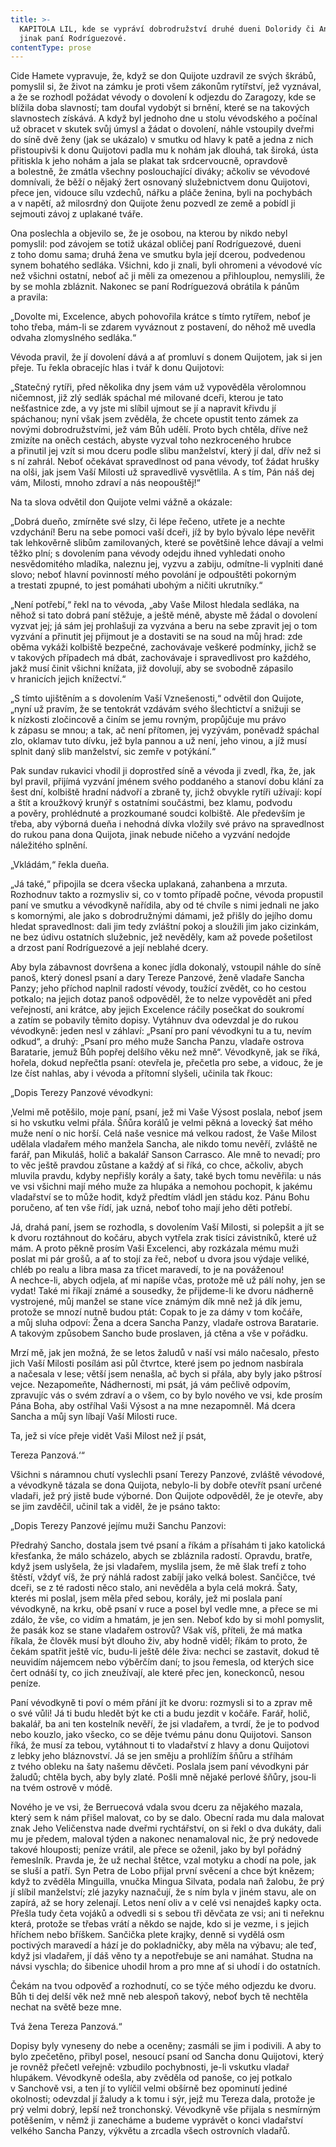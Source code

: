 ```yaml
---
title: >-
  KAPITOLA LIL, kde se vypráví dobrodružství druhé dueni Doloridy či Angustiady,
  jinak paní Rodríguezové.
contentType: prose
---
```


  

Cide Hamete vypravuje, že, když se don Quijote uzdravil ze svých škrábů, pomyslil si, že život na zámku je proti všem zákonům rytířství, jež vyznával, a že se rozhodl požádat vévody o dovolení k odjezdu do Zaragozy, kde se blížila doba slavností; tam doufal vydobýt si brnění, které se na takových slavnostech získává. A když byl jednoho dne u stolu vévodského a počínal už obracet v skutek svůj úmysl a žádat o dovolení, náhle vstoupily dveřmi do síně dvě ženy (jak se ukázalo) v smutku od hlavy k patě a jedna z nich přistoupivši k donu Quijotovi padla mu k nohám jak dlouhá, tak široká, ústa přitiskla k jeho nohám a jala se plakat tak srdcervoucně, opravdově a bolestně, že zmátla všechny poslouchající diváky; ačkoliv se vévodové domnívali, že běží o nějaký žert osnovaný služebnictvem donu Quijotovi, přece jen, vidouce sílu vzdechů, nářku a pláče ženina, byli na pochybách a v napětí, až milosrdný don Quijote ženu pozvedl ze země a pobídl ji sejmouti závoj z uplakané tváře.

Ona poslechla a objevilo se, že je osobou, na kterou by nikdo nebyl pomyslil: pod závojem se totiž ukázal obličej paní Rodríguezové, dueni z toho domu sama; druhá žena ve smutku byla její dcerou, podvedenou synem bohatého sedláka. Všichni, kdo ji znali, byli ohromeni a vévodové víc než všichni ostatní, neboť ač ji měli za omezenou a přihlouplou, nemyslili, že by se mohla zbláznit. Nakonec se paní Rodríguezová obrátila k pánům a pravila:

„Dovolte mi, Excelence, abych pohovořila krátce s tímto rytířem, neboť je toho třeba, mám-li se zdarem vyváznout z postavení, do něhož mě uvedla odvaha zlomyslného sedláka.“

Vévoda pravil, že jí dovolení dává a ať promluví s donem Quijotem, jak si jen přeje. Tu řekla obracejíc hlas i tvář k donu Quijotovi:

„Statečný rytíři, před několika dny jsem vám už vypověděla věrolomnou ničemnost, již zlý sedlák spáchal mé milované dceři, kterou je tato nešťastnice zde, a vy jste mi slíbil ujmout se jí a napravit křivdu jí spáchanou; nyní však jsem zvěděla, že chcete opustit tento zámek za novými dobrodružstvími, jež vám Bůh udělí. Proto bych chtěla, dříve než zmizíte na oněch cestách, abyste vyzval toho nezkroceného hrubce a přinutil jej vzít si mou dceru podle slibu manželství, který jí dal, dřív než si s ní zahrál. Neboť očekávat spravedlnost od pana vévody, toť žádat hrušky na olši, jak jsem Vaší Milosti už spravedlivě vysvětlila. A s tím, Pán náš dej vám, Milosti, mnoho zdraví a nás neopouštěj!“

Na ta slova odvětil don Quijote velmi vážně a okázale:

„Dobrá dueňo, zmírněte své slzy, či lépe řečeno, utřete je a nechte vzdychání! Beru na sebe pomoci vaší dceři, jíž by bylo bývalo lépe nevěřit tak lehkověrně slibům zamilovaných, které se povětšině lehce dávají a velmi těžko plní; s dovolením pana vévody odejdu ihned vyhledati onoho nesvědomitého mladíka, naleznu jej, vyzvu a zabiju, odmítne-li vyplniti dané slovo; neboť hlavní povinností mého povolání je odpouštěti pokorným a trestati zpupné, to jest pomáhati ubohým a ničiti ukrutníky.“

„Není potřebí,“ řekl na to vévoda, „aby Vaše Milost hledala sedláka, na něhož si tato dobrá paní stěžuje, a ještě méně, abyste mě žádal o dovolení vyzvat jej; já sám jej prohlašuji za vyzvána a beru na sebe zpravit jej o tom vyzvání a přinutit jej přijmout je a dostaviti se na soud na můj hrad: zde oběma vykáži kolbiště bezpečné, zachovávaje veškeré podmínky, jichž se v takových případech má dbát, zachovávaje i spravedlivost pro každého, jakž musí činit všichni knížata, již dovolují, aby se svobodně zápasilo v hranicích jejich knížectví.“

„S tímto ujištěním a s dovolením Vaší Vznešenosti,“ odvětil don Quijote, „nyní už pravím, že se tentokrát vzdávám svého šlechtictví a snižuji se k nízkosti zločincově a činím se jemu rovným, propůjčuje mu právo k zápasu se mnou; a tak, ač není přítomen, jej vyzývám, poněvadž spáchal zlo, oklamav tuto dívku, jež byla pannou a už není, jeho vinou, a jíž musí splnit daný slib manželství, sic zemře v potýkání.“

Pak sundav rukavici vhodil ji doprostřed síně a vévoda ji zvedl, řka, že, jak byl pravil, přijímá vyzvání jménem svého poddaného a stanoví dobu klání za šest dní, kolbiště hradní nádvoří a zbraně ty, jichž obvykle rytíři užívají: kopí a štít a kroužkový krunýř s ostatními součástmi, bez klamu, podvodu a pověry, prohlédnuté a prozkoumané soudci kolbiště. Ale především je třeba, aby výborná dueňa i nehodná dívka vložily své právo na spravedlnost do rukou pana dona Quijota, jinak nebude ničeho a vyzvání nedojde náležitého splnění.

„Vkládám,“ řekla dueňa.

„Já také,“ připojila se dcera všecka uplakaná, zahanbena a mrzuta. Rozhodnuv takto a rozmysliv si, co v tomto případě počne, vévoda propustil paní ve smutku a vévodkyně nařídila, aby od té chvíle s nimi jednali ne jako s komornými, ale jako s dobrodružnými dámami, jež přišly do jejího domu hledat spravedlnost: dali jim tedy zvláštní pokoj a sloužili jim jako cizinkám, ne bez údivu ostatních služebnic, jež nevěděly, kam až povede pošetilost a drzost paní Rodríguezové a její neblahé dcery.

Aby byla zábavnost dovršena a konec jídla dokonalý, vstoupil náhle do síně panoš, který donesl psaní a dary Tereze Panzové, ženě vladaře Sancha Panzy; jeho příchod naplnil radostí vévody, toužící zvědět, co ho cestou potkalo; na jejich dotaz panoš odpověděl, že to nelze vypovědět ani před veřejností, ani krátce, aby jejich Excelence ráčily posečkat do soukromí a zatím se pobavily těmito dopisy. Vytáhnuv dva odevzdal je do rukou vévodkyně: jeden nesl v záhlaví: „Psaní pro paní vévodkyni tu a tu, nevím odkud“, a druhý: „Psaní pro mého muže Sancha Panzu, vladaře ostrova Baratarie, jemuž Bůh popřej delšího věku než mně“. Vévodkyně, jak se říká, hořela, dokud nepřečtla psaní: otevřela je, přečetla pro sebe, a vidouc, že je lze číst nahlas, aby i vévoda a přítomní slyšeli, učinila tak řkouc:

„Dopis Terezy Panzové vévodkyni:

‚Velmi mě potěšilo, moje paní, psaní, jež mi Vaše Výsost poslala, neboť jsem si ho vskutku velmi přála. Šňůra korálů je velmi pěkná a lovecký šat mého muže není o nic horší. Celá naše vesnice má velkou radost, že Vaše Milost udělala vladařem mého manžela Sancha, ale nikdo tomu nevěří, zvláště ne farář, pan Mikuláš, holič a bakalář Sanson Carrasco. Ale mně to nevadí; pro to věc ještě pravdou zůstane a každý ať si říká, co chce, ačkoliv, abych mluvila pravdu, kdyby nepřišly korály a šaty, také bych tomu nevěřila: u nás ve vsi všichni mají mého muže za hlupáka a nemohou pochopit, k jakému vladařství se to může hodit, když předtím vládl jen stádu koz. Pánu Bohu poručeno, ať ten vše řídí, jak uzná, neboť toho mají jeho děti potřebí.

Já, drahá paní, jsem se rozhodla, s dovolením Vaší Milosti, si polepšit a jít se k dvoru roztáhnout do kočáru, abych vytřela zrak tisíci závistníků, které už mám. A proto pěkně prosím Vaši Excelenci, aby rozkázala mému muži poslat mi pár grošů, a ať to stojí za řeč, neboť u dvora jsou výdaje veliké, chléb po realu a libra masa za třicet maravedí, to je na pováženou! A nechce-li, abych odjela, ať mi napíše včas, protože mě už pálí nohy, jen se vydat! Také mi říkají známé a sousedky, že přijdeme-li ke dvoru nádherně vystrojené, můj manžel se stane více známým dík mně než já dík jemu, protože se mnozí nutně budou ptát: Copak to je za dámy v tom kočáře, a můj sluha odpoví: Žena a dcera Sancha Panzy, vladaře ostrova Baratarie. A takovým způsobem Sancho bude proslaven, já ctěna a vše v pořádku.

Mrzí mě, jak jen možná, že se letos žaludů v naší vsi málo načesalo, přesto jich Vaší Milosti posílám asi půl čtvrtce, které jsem po jednom nasbírala a načesala v lese; větší jsem nenašla, ač bych si přála, aby byly jako pštrosí vejce. Nezapomeňte, Nádhernosti, mi psát, já vám pečlivě odpovím, zpravujíc vás o svém zdraví a o všem, co by bylo nového ve vsi, kde prosím Pána Boha, aby ostříhal Vaši Výsost a na mne nezapomněl. Má dcera Sancha a můj syn líbají Vaší Milosti ruce.

Ta, jež si více přeje vidět Vaši Milost než jí psát,

Tereza Panzová.‘“

Všichni s náramnou chutí vyslechli psaní Terezy Panzové, zvláště vévodové, a vévodkyně tázala se dona Quijota, nebylo-li by dobře otevřít psaní určené vladaři, jež prý jistě bude výborné. Don Quijote odpověděl, že je otevře, aby se jim zavděčil, učinil tak a viděl, že je psáno takto:

„Dopis Terezy Panzové jejímu muži Sanchu Panzovi:

Předrahý Sancho, dostala jsem tvé psaní a říkám a přísahám ti jako katolická křesťanka, že málo scházelo, abych se zbláznila radostí. Opravdu, bratře, když jsem uslyšela, že jsi vladařem, myslila jsem, že mě šlak trefí z toho štěstí, vždyť víš, že prý náhlá radost zabíjí jako velká bolest. Sančičce, tvé dceři, se z té radosti něco stalo, ani nevěděla a byla celá mokrá. Šaty, kterés mi poslal, jsem měla před sebou, korály, jež mi poslala paní vévodkyně, na krku, obě psaní v ruce a posel byl vedle mne, a přece se mi zdálo, že vše, co vidím a hmatám, je jen sen. Neboť kdo by si mohl pomyslit, že pasák koz se stane vladařem ostrovů? Však víš, příteli, že má matka říkala, že člověk musí být dlouho živ, aby hodně viděl; říkám to proto, že čekám spatřit ještě víc, budu-li ještě déle živa: nechci se zastavit, dokud tě neuvidím nájemcem nebo výběrčím daní; to jsou řemesla, od kterých sice čert odnáší ty, co jich zneužívají, ale které přec jen, koneckonců, nesou peníze.

Paní vévodkyně ti poví o mém přání jít ke dvoru: rozmysli si to a zprav mě o své vůli! Já ti budu hledět být ke cti a budu jezdit v kočáře. Farář, holič, bakalář, ba ani ten kostelník nevěří, že jsi vladařem, a tvrdí, že je to podvod nebo kouzlo, jako všecko, co se děje tvému pánu donu Quijotovi. Sanson říká, že musí za tebou, vytáhnout ti to vladařství z hlavy a donu Quijotovi z lebky jeho bláznovství. Já se jen směju a prohlížím šňůru a stříhám z tvého obleku na šaty našemu děvčeti. Poslala jsem paní vévodkyni pár žaludů; chtěla bych, aby byly zlaté. Pošli mně nějaké perlové šňůry, jsou-li na tvém ostrově v módě.

Nového je ve vsi, že Berruecová vdala svou dceru za nějakého mazala, který sem k nám přišel malovat, co by se dalo. Obecní rada mu dala malovat znak Jeho Veličenstva nade dveřmi rychtářství, on si řekl o dva dukáty, dali mu je předem, maloval týden a nakonec nenamaloval nic, že prý nedovede takové hlouposti; peníze vrátil, ale přece se oženil, jako by byl pořádný řemeslník. Pravda je, že už nechal štětce, vzal motyku a chodí na pole, jak se sluší a patří. Syn Petra de Lobo přijal první svěcení a chce být knězem; když to zvěděla Minguilla, vnučka Mingua Silvata, podala naň žalobu, že prý jí slíbil manželství; zlé jazyky naznačují, že s ním byla v jiném stavu, ale on zapírá, až se hory zelenají. Letos není oliv a v celé vsi nenajdeš kapky octa. Přešla tudy četa vojáků a odvedli si s sebou tři děvčata ze vsi; ani ti neřeknu která, protože se třebas vrátí a někdo se najde, kdo si je vezme, i s jejich hříchem nebo bříškem. Sančička plete krajky, denně si vydělá osm poctivých maravedí a hází je do pokladničky, aby měla na výbavu; ale teď, když jsi vladařem, jí dáš věno ty a nepotřebuje se ani namáhat. Studna na návsi vyschla; do šibenice uhodil hrom a pro mne ať si uhodí i do ostatních.

Čekám na tvou odpověď a rozhodnutí, co se týče mého odjezdu ke dvoru. Bůh ti dej delší věk než mně neb alespoň takový, neboť bych tě nechtěla nechat na světě beze mne.

Tvá žena Tereza Panzová.“

Dopisy byly vyneseny do nebe a oceněny; zasmáli se jim i podivili. A aby to bylo zpečetěno, přibyl posel, nesoucí psaní od Sancha donu Quijotovi, který je rovněž přečetl veřejně: vzbudilo pochybnosti, je-li vskutku vladař hlupákem. Vévodkyně odešla, aby zvěděla od panoše, co jej potkalo v Sanchově vsi, a ten jí to vylíčil velmi obšírně bez opominutí jediné okolnosti; odevzdal jí žaludy a k tomu i sýr, jejž mu Tereza dala, protože je prý velmi dobrý, lepší než tronchonský. Vévodkyně vše přijala s nesmírným potěšením, v němž ji zanecháme a budeme vyprávět o konci vladařství velkého Sancha Panzy, výkvětu a zrcadla všech ostrovních vladařů.
